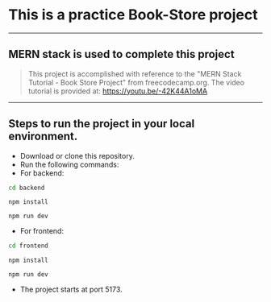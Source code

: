 # This is a practice Book-Store project
---
## MERN stack is used to complete this project

> This project is accomplished with reference to the "MERN Stack Tutorial - Book Store Project" from freecodecamp.org.
> The video tutorial is provided at: https://youtu.be/-42K44A1oMA

---

## Steps to run the project in your local environment.
- Download or clone this repository.
- Run the following commands:
- For backend:
```cmd
cd backend
```
```node
npm install
```
```node
npm run dev
```
- For frontend:
``` cmd
cd frontend
```
```node
npm install
```
```node
npm run dev
```
- The project starts at port 5173.
